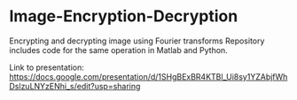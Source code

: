 # Image-Encryption-Decryption
Encrypting and decrypting image using Fourier transforms 
Repository includes code for the same operation in Matlab and Python.

Link to presentation:
https://docs.google.com/presentation/d/1SHgBExBR4KTBl_Ui8sy1YZAbjfWhDslzuLNYzENhi_s/edit?usp=sharing
